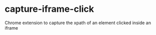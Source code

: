 # capture-iframe-click
Chrome extension to capture the xpath of an element clicked inside an iframe
